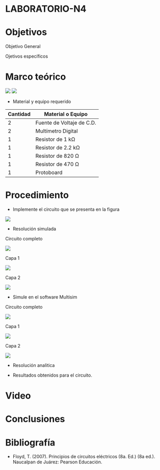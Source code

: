 # LABORATORIO-N4
# Objetivos

Objetivo General

Ojetivos específicos

# Marco teórico
![](https://github.com/BENLLAMIN69/LABORATORIO-N4/blob/main/ima/png%20(21).png)
![](https://github.com/BENLLAMIN69/LABORATORIO-N4/blob/main/ima/png%20(22).png)
- Material y equipo requerido

|Cantidad| Material o Equipo|
|--------|------------------|
|2| Fuente de Voltaje de C.D.|
|2| Multímetro Digital|
|1| Resistor de 1 kΩ|
|1| Resistor de 2.2 kΩ|
|1| Resistor de 820 Ω|
|1| Resistor de 470 Ω|
|1| Protoboard|

# Procedimiento
- Implemente el circuito que se presenta en la figura

![](https://github.com/BENLLAMIN69/LABORATORIO-N4/blob/main/ima/Captura%20de%20pantalla%202021-12-21%20173530.png)

- Resolución simulada

Circuito completo

![](https://github.com/BENLLAMIN69/LABORATORIO-N4/blob/main/ima/WhatsApp%20Image%202021-12-21%20at%204.37.01%20PM.jpeg)

Capa 1

![](https://github.com/BENLLAMIN69/LABORATORIO-N4/blob/main/ima/WhatsApp%20Image%202021-12-21%20at%204.37.22%20PM.jpeg)

Capa 2

![](https://github.com/BENLLAMIN69/LABORATORIO-N4/blob/main/ima/WhatsApp%20Image%202021-12-21%20at%204.37.44%20PM.jpeg)

- Simule en el software Multisim

Circuito completo

![](https://github.com/BENLLAMIN69/LABORATORIO-N4/blob/main/ima/Captura%20de%20pantalla%202021-12-21%20194325.png)

Capa 1

![](https://github.com/BENLLAMIN69/LABORATORIO-N4/blob/main/ima/Captura%20de%20pantalla%202021-12-21%20194417.png)

Capa 2

![](https://github.com/BENLLAMIN69/LABORATORIO-N4/blob/main/ima/Captura%20de%20pantalla%202021-12-21%20194531.png)

- Resolución analitica

- Resultados obtenidos para el circuito.

# Video

# Conclusiones 

# Bibliografía

- Floyd, T. (2007). Principios de circuitos eléctricos (8a. Ed.) (8a ed.). Naucalpan de Juárez: Pearson Educación.
